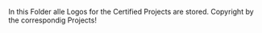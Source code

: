 In this Folder alle Logos for the Certified Projects are stored. Copyright by the correspondig Projects!
